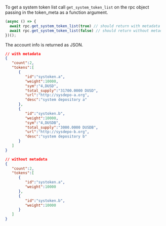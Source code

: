 To get a system token list call `get_system_token_list` on the rpc object passing in the token_meta as a function argument.
```javascript
(async () => {
  await rpc.get_system_token_list(true) // should return with metadata of token
  await rpc.get_system_token_list(false) // should return without metadata of token
})();
```

The account info is returned as JSON.
```json
// with metadata
{
   "count":2,
   "tokens":[
      {
         "id":"systoken.a",
         "weight":10000,
         "sym":"4,DUSD",
         "total_supply":"31700.0000 DUSD",
         "url":"http://sysdepo-a.org",
         "desc":"system depository a"
      },
      {
         "id":"systoken.b",
         "weight":10000,
         "sym":"4,DUSDB",
         "total_supply":"3000.0000 DUSDB",
         "url":"http://sysdepo-b.org",
         "desc":"system depository b"
      }
   ]
}

// without metadata
{
   "count":2,
   "tokens":[
      {
         "id":"systoken.a",
         "weight":10000
      },
      {
         "id":"systoken.b",
         "weight":10000
      }
   ]
}
```
